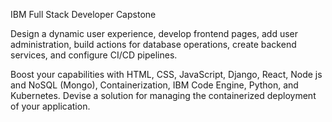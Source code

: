 IBM Full Stack Developer Capstone

Design a dynamic user experience, develop frontend pages, add user administration, build actions for database operations, create backend services, and configure CI/CD pipelines.

Boost your capabilities with HTML, CSS, JavaScript, Django, React, Node js and NoSQL (Mongo), Containerization, IBM Code Engine, Python, and Kubernetes. Devise a solution for managing the containerized deployment of your application. 
